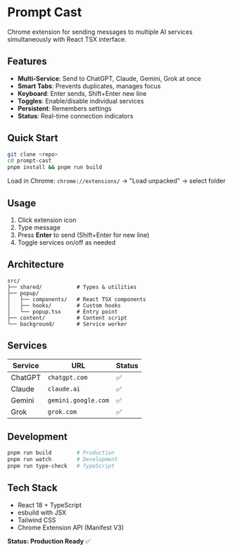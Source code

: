 # Prompt Cast

Chrome extension for sending messages to multiple AI services simultaneously with React TSX interface.

## Features

- **Multi-Service**: Send to ChatGPT, Claude, Gemini, Grok at once
- **Smart Tabs**: Prevents duplicates, manages focus
- **Keyboard**: Enter sends, Shift+Enter new line
- **Toggles**: Enable/disable individual services
- **Persistent**: Remembers settings
- **Status**: Real-time connection indicators

## Quick Start

```bash
git clone <repo>
cd prompt-cast
pnpm install && pnpm run build
```

Load in Chrome: `chrome://extensions/` → "Load unpacked" → select folder

## Usage

1. Click extension icon
2. Type message
3. Press **Enter** to send (Shift+Enter for new line)
4. Toggle services on/off as needed

## Architecture

```
src/
├── shared/           # Types & utilities
├── popup/
│   ├── components/   # React TSX components
│   ├── hooks/        # Custom hooks
│   └── popup.tsx     # Entry point
├── content/          # Content script
└── background/       # Service worker
```

## Services

| Service | URL                 | Status |
| ------- | ------------------- | ------ |
| ChatGPT | `chatgpt.com`       | ✅     |
| Claude  | `claude.ai`         | ✅     |
| Gemini  | `gemini.google.com` | ✅     |
| Grok    | `grok.com`          | ✅     |

## Development

```bash
pnpm run build        # Production
pnpm run watch        # Development
pnpm run type-check   # TypeScript
```

## Tech Stack

- React 18 + TypeScript
- esbuild with JSX
- Tailwind CSS
- Chrome Extension API (Manifest V3)

**Status: Production Ready** ✅

